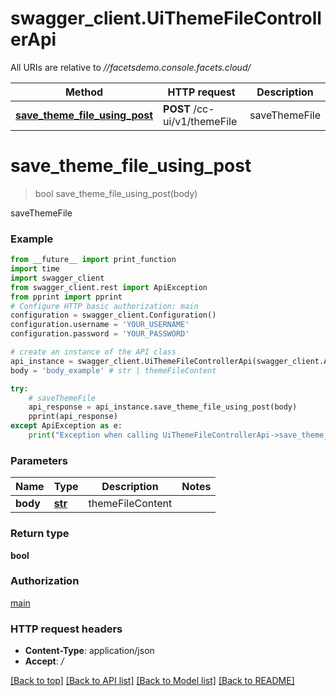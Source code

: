 # swagger_client.UiThemeFileControllerApi

All URIs are relative to *//facetsdemo.console.facets.cloud/*

Method | HTTP request | Description
------------- | ------------- | -------------
[**save_theme_file_using_post**](UiThemeFileControllerApi.md#save_theme_file_using_post) | **POST** /cc-ui/v1/themeFile | saveThemeFile

# **save_theme_file_using_post**
> bool save_theme_file_using_post(body)

saveThemeFile

### Example
```python
from __future__ import print_function
import time
import swagger_client
from swagger_client.rest import ApiException
from pprint import pprint
# Configure HTTP basic authorization: main
configuration = swagger_client.Configuration()
configuration.username = 'YOUR_USERNAME'
configuration.password = 'YOUR_PASSWORD'

# create an instance of the API class
api_instance = swagger_client.UiThemeFileControllerApi(swagger_client.ApiClient(configuration))
body = 'body_example' # str | themeFileContent

try:
    # saveThemeFile
    api_response = api_instance.save_theme_file_using_post(body)
    pprint(api_response)
except ApiException as e:
    print("Exception when calling UiThemeFileControllerApi->save_theme_file_using_post: %s\n" % e)
```

### Parameters

Name | Type | Description  | Notes
------------- | ------------- | ------------- | -------------
 **body** | [**str**](str.md)| themeFileContent | 

### Return type

**bool**

### Authorization

[main](../README.md#main)

### HTTP request headers

 - **Content-Type**: application/json
 - **Accept**: */*

[[Back to top]](#) [[Back to API list]](../README.md#documentation-for-api-endpoints) [[Back to Model list]](../README.md#documentation-for-models) [[Back to README]](../README.md)

